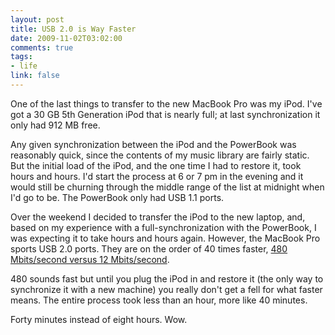 ```yaml
--- 
layout: post
title: USB 2.0 is Way Faster
date: 2009-11-02T03:02:00
comments: true
tags:
- life
link: false
---
```

One of the last things to transfer to the new MacBook Pro was my iPod. I've got a 30 GB 5th Generation iPod that is nearly full; at last synchronization it only had 912 MB free.

Any given synchronization between the iPod and the PowerBook was reasonably quick, since the contents of my music library are fairly static. But the initial load of the iPod, and the one time I had to restore it, took hours and hours. I'd start the process at 6 or 7 pm in the evening and it would still be churning through the middle range of the list at midnight when I'd go to be. The PowerBook only had USB 1.1 ports.

Over the weekend I decided to transfer the iPod to the new laptop, and, based on my experience with a full-synchronization with the PowerBook, I was expecting it to take hours and hours again. However, the MacBook Pro sports USB 2.0 ports. They are on the order of 40 times faster, <a title="Universal Serial Bus" href="http://en.wikipedia.org/wiki/Universal_Serial_Bus" target="_blank">480 Mbits/second versus 12 Mbits/second</a>.

480 sounds fast but until you plug the iPod in and restore it (the only way to synchronize it with a new machine) you really don't get a fell for what faster means. The entire process took less than an hour, more like 40 minutes.

Forty minutes instead of eight hours. Wow.
